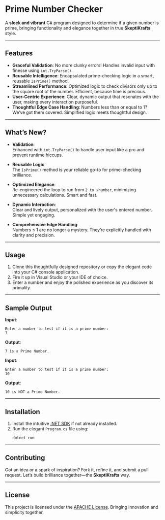 ﻿# Prime Number Checker

A **sleek and vibrant** C# program designed to determine if a given number is prime, bringing functionality and elegance together in true **SkeptiKrafts** style.

---

## Features

- **Graceful Validation**: No more clunky errors! Handles invalid input with finesse using `int.TryParse()`.
- **Reusable Intelligence**: Encapsulated prime-checking logic in a smart, reusable `IsPrime()` method.
- **Streamlined Performance**: Optimized logic to check divisors only up to the square root of the number. Efficient, because time is precious.
- **User-Centric Experience**: Clear, dynamic output that resonates with the user, making every interaction purposeful.
- **Thoughtful Edge Case Handling**: Numbers less than or equal to 1? We’ve got them covered. Simplified logic meets thoughtful design.

---

## What’s New?
- **Validation**:  
  Enhanced with `int.TryParse()` to handle user input like a pro and prevent runtime hiccups.  

- **Reusable Logic**:  
  The `IsPrime()` method is your reliable go-to for prime-checking brilliance.  

- **Optimized Elegance**:  
  Re-engineered the loop to run from `2 to √number`, minimizing unnecessary calculations. Smart and fast.  

- **Dynamic Interaction**:  
  Clear and lively output, personalized with the user's entered number. Simple yet engaging.  

- **Comprehensive Edge Handling**:  
  Numbers ≤ 1 are no longer a mystery. They’re explicitly handled with clarity and precision.  

---

## Usage
1. Clone this thoughtfully designed repository or copy the elegant code into your C# console application.
2. Fire it up in Visual Studio or your IDE of choice.
3. Enter a number and enjoy the polished experience as you discover its primality.

---

## Sample Output

**Input**:  
```
Enter a number to test if it is a prime number:
7
```

**Output**:  
```
7 is a Prime Number.
```

**Input**:  
```
Enter a number to test if it is a prime number:
10
```

**Output**:  
```
10 is NOT a Prime Number.
```

---

## Installation
1. Install the intuitive [.NET SDK](https://dotnet.microsoft.com/download) if not already installed.
2. Run the elegant `Program.cs` file using:
   ```bash
   dotnet run
   ```

---

## Contributing
Got an idea or a spark of inspiration? Fork it, refine it, and submit a pull request. Let’s build brilliance together—the **SkeptiKrafts** way.

---

## License
This project is licensed under the [APACHE License](LICENSE.txt). Bringing innovation and simplicity together.
